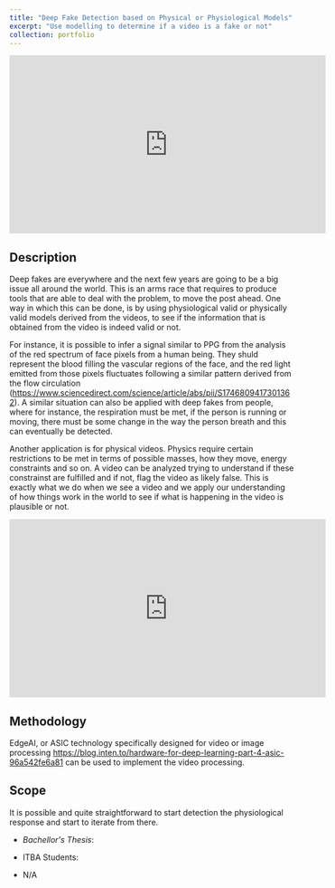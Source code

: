 ```yaml
---
title: "Deep Fake Detection based on Physical or Physiological Models"
excerpt: "Use modelling to determine if a video is a fake or not"
collection: portfolio
---
```


<iframe width="560" height="315" src="https://www.youtube.com/embed/iyiOVUbsPcM" title="YouTube video player" frameborder="0" allow="accelerometer; autoplay; clipboard-write; encrypted-media; gyroscope; picture-in-picture; web-share" allowfullscreen></iframe>

## Description


Deep fakes are everywhere and the next few years are going to be a big issue all around the world.  This is an arms race that requires to produce tools that are able to deal with the problem, to move the post ahead.  One way in which this can be done, is by using physiological valid or physically valid models derived from the videos, to see if the information that is obtained from the video is indeed valid or not.

For instance, it is possible to infer a signal similar to PPG from the analysis of the red spectrum of face pixels from a human being.  They shuld represent the blood filling the vascular regions of the face, and the red light emitted from those pixels fluctuates following a similar pattern derived from the flow circulation (https://www.sciencedirect.com/science/article/abs/pii/S1746809417301362).  A similar situation can also be applied with deep fakes from people, where for instance, the respiration must be met, if the person is running or moving, there must be some change in the way the person breath and this can eventually be detected.

Another application is for physical videos. Physics require certain restrictions to be met in terms of possible masses, how they move, energy constraints and so on.  A video can be analyzed trying to understand if these constrainst are fulfilled and if not, flag the video as likely false.  This is exactly what we do when we see a video and we apply our understanding of how things work in the world to see if what is happening in the video is plausible or not.

<iframe width="560" height="315" src="https://twitter.com/i/status/1703720519995134023" title="Twitter" frameborder="0" allow="accelerometer; autoplay; clipboard-write; encrypted-media; gyroscope; picture-in-picture; web-share" allowfullscreen></iframe>

## Methodology

EdgeAI, or ASIC technology specifically designed for video or image processing https://blog.inten.to/hardware-for-deep-learning-part-4-asic-96a542fe6a81 can be used to implement the video processing.

## Scope

It is possible and quite straightforward to start detection the physiological response and start to iterate from there.

* *Bachellor's Thesis*: 

* ITBA Students: 
 * N/A